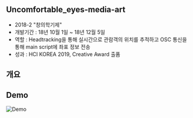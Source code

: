 ## Uncomfortable_eyes-media-art
- 2018-2 "창의학기제"
- 개발기간 : 18년 10월 1일 ~ 18년 12월 5일 
- 역할 : Headtracking을 통해 실시간으로 관람객의 위치를 추적하고 OSC 통신을 통해 main script에 좌표 정보 전송 
- 성과 : HCI KOREA 2019, Creative Award 출품 

## 개요

## Demo

![Demo](./Demo.gif)
